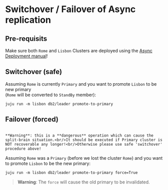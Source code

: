 
# Switchover / Failover of Async replication

## Pre-requisits

Make sure both `Rome` and `Lisbon` Clusters are deployed using the [Async Deployment manual](/how-to/cross-regional-async-replication/deploy)!

## Switchover (safe)

Assuming `Rome` is currently `Primary` and you want to promote `Lisbon` to be new primary<br/>(`Rome` will be converted to `StandBy` member):

```shell
juju run -m lisbon db2/leader promote-to-primary 
```

## Failover (forced)

```{caution}

**Warning**: this is a **dangerous** operation which can cause the split-brain situation.<br/>It should be executed if Primary cluster is NOT recoverable any longer!<br/>Otherwise please use safe 'switchover' procedure above!

```

Assuming `Rome` was a `Primary` (before we lost the cluster `Rome`) and you want to promote `Lisbon` to be the new primary:

```shell
juju run -m lisbon db2/leader promote-to-primary force=True
```

> **Warning**: The `force` will cause the old primary to be invalidated.

